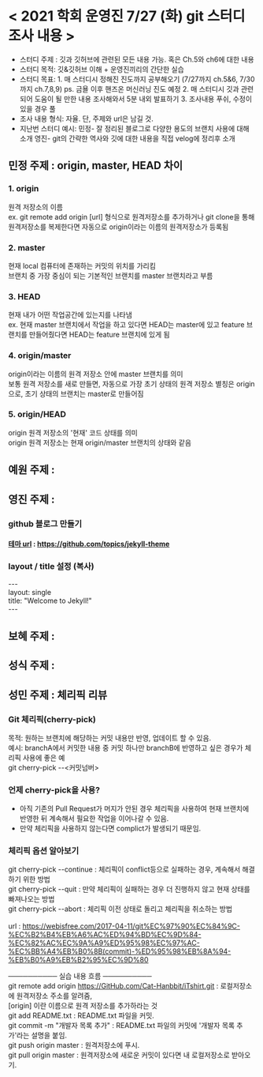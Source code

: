 # < 2021 학회 운영진 7/27 (화) git 스터디 조사 내용 >
 - 스터디 주제 : 깃과 깃허브에 관련된 모든 내용 가능. 혹은 Ch.5와 ch6에 대한 내용
 - 스터디 목적: 깃&깃허브 이해 + 운영진끼리의 간단한 실습 
 - 스터디 목표: 1. 매 스터디시 정해진 진도까지 공부해오기 (7/27까지 ch.5&6, 7/30까지 ch.7,8,9)
                                           ps. 금욜 이후 핸즈온 머신러닝 진도 예정
               2. 매 스터디시 깃과 관련되어 도움이 될 만한 내용 조사해와서 5분 내외 발표하기
               3. 조사내용 푸쉬, 수정이 있을 경우 풀
  - 조사 내용 형식: 자율. 단, 주제와 url은 남길 것.   
  - 지난번 스터디 예시: 민정- 잘 정리된 블로그로 다양한 용도의 브랜치 사용에 대해 소개
                      영진- git의 간략한 역사와 깃에 대한 내용을 직접 velog에 정리후 소개


## 민정 주제 : origin, master, HEAD 차이
### 1. origin
원격 저장소의 이름 <br/>
ex. git remote add origin [url] 형식으로 원격저장소를 추가하거나
git clone을 통해 원격저장소를 복제한다면 자동으로 origin이라는 이름의 원격저장소가 등록됨

### 2. master
현재 local 컴퓨터에 존재하는 커밋의 위치를 가리킴 <br/>
브랜치 중 가장 중심이 되는 기본적인 브랜치를 master 브랜치라고 부름

### 3. HEAD
현재 내가 어떤 작업공간에 있는지를 나타냄 <br/>
ex. 현재 master 브랜치에서 작업을 하고 있다면 HEAD는 master에 있고
feature 브랜치를 만들어줬다면 HEAD는 feature 브랜치에 있게 됨

### 4. origin/master
origin이라는 이름의 원격 저장소 안에 master 브랜치를 의미 <br/>
보통 원격 저장소를 새로 만들면, 자동으로 가장 초기 상태의 원격 저장소 별칭은 origin으로, 초기 상태의 브랜치는 master로 만들어짐

### 5. origin/HEAD
origin 원격 저장소의 '현재' 코드 상태를 의미 <br/>
origin 원격 저장소는 현재 origin/master 브랜치의 상태와 같음

## 예원 주제 :


## 영진 주제 :
### github 블로그 만들기 <br/>
#### [테마 url](https://github.com/topics/jekyll-theme) : <https://github.com/topics/jekyll-theme>

### layout / title 설정 (복사)
\---<br/>
layout: single<br/>
title:  "Welcome to Jekyll!"<br/>
\---<br/>

## 보혜 주제 :


## 성식 주제 :


## 성민 주제 : 체리픽 리뷰
### Git 체리픽(cherry-pick)
목적: 원하는 브랜치에 해당하는 커밋 내용만 반영, 업데이트 할 수 있음.<br/>
예시: branchA에서 커밋한 내용 중 커밋 하나만 branchB에 반영하고 싶은 경우가 체리픽 사용에 좋은 예<br/>
git cherry-pick --<커밋넘버>

### 언제 cherry-pick을 사용?
 - 아직 기존의 Pull Request가 머지가 안된 경우 체리픽을 사용하여 현재 브랜치에 반영한 뒤 계속해서 필요한 작업을 이어나갈 수 있음.
 - 만약 체리픽을 사용하지 않는다면 complict가 발생되기 때문임.

### 체리픽 옵션 알아보기
git cherry-pick --continue : 체리픽이 conflict등으로 실패하는 경우, 계속해서 해결하기 위한 방법<br/>
git cherry-pick --quit : 만약 체리픽이 실패하는 경우 더 진행하지 않고 현재 상태를 빠져나오는 방법<br/>
git cherry-pick --abort : 체리픽 이전 상태로 돌리고 체리픽을 취소하는 방법<br/>
<br/>
url : https://webisfree.com/2017-04-11/git%EC%97%90%EC%84%9C-%EC%B2%B4%EB%A6%AC%ED%94%BD%EC%9D%84-%EC%82%AC%EC%9A%A9%ED%95%98%EC%97%AC-%EC%BB%A4%EB%B0%8B(commit)-%ED%95%98%EB%8A%94-%EB%B0%A9%EB%B2%95%EC%9D%80



────────── 실습 내용 흐름 ──────────  
git remote add origin https://GitHub.com/Cat-Hanbbit/iTshirt.git : 로컬저장소에 원격저장소 주소를 알려줌,  
                                                                   [origin] 이란  이름으로 원격 저장소를 추가하라는 것  
git add README.txt 		: README.txt 파일을 커밋.  
git commit -m "개발자 목록 추가"	: README.txt 파일의 커밋에 '개발자 목록 추가'라는 설명을 붙임.  
git push origin master		: 원격저장소에 푸시.  
git pull origin master		: 원격저장소에 새로운 커밋이 있다면 내 로컬저장소로 받아오기.   

